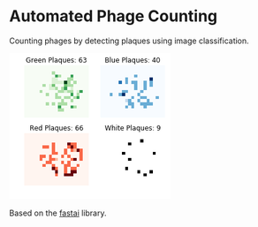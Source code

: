 # Automated Phage Counting
Counting phages by detecting plaques using image classification.

![count](counts.png)

Based on the [fastai](https://docs.fast.ai/) library.
